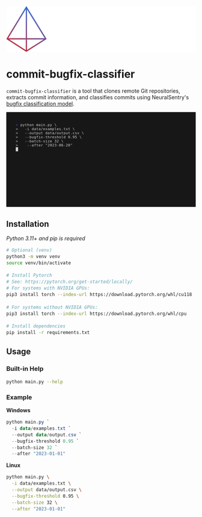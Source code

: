 ![NeuralSentry Logo](.github/img/neuralsentry-full-light.png)
# commit-bugfix-classifier
`commit-bugfix-classifier` is a tool that clones remote Git repositories, extracts commit information, and classifies commits using NeuralSentry's [bugfix classification model](https://huggingface.co/neuralsentry/starencoder-git-commit-bugfix-classification).

![Demo Gif](.github/img/demo.gif)
## Installation
*Python 3.11+ and pip is required*
```bash
# Optional (venv)
python3 -m venv venv
source venv/bin/activate

# Install Pytorch
# See: https://pytorch.org/get-started/locally/
# For systems with NVIDIA GPUs:
pip3 install torch --index-url https://download.pytorch.org/whl/cu118

# For systems without NVIDIA GPUs:
pip3 install torch --index-url https://download.pytorch.org/whl/cpu

# Install dependencies
pip install -r requirements.txt
```
## Usage
### Built-in Help
```bash
python main.py --help
```
### Example
**Windows**
```ps1
python main.py `
  -i data/examples.txt `
  --output data/output.csv `
  --bugfix-threshold 0.95 `
  --batch-size 32 `
  --after "2023-01-01"
```

**Linux**
```bash
python main.py \
  -i data/examples.txt \
  --output data/output.csv \
  --bugfix-threshold 0.95 \
  --batch-size 32 \
  --after "2023-01-01"
```

